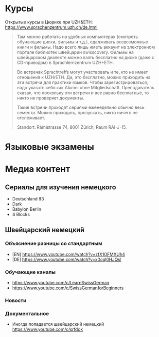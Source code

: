 # Курсы
Открытые курсы в Цюрихе при UZH&ETH: https://www.sprachenzentrum.uzh.ch/de.html

> Там можно работать на удобных компьютерах 
> (смотреть обучающие диски, фильмы и т.д.), одалживать всевозможные книги и фильмы. 
> Надо всего лишь иметь аккаунт на электронном портале библиотек швейцарии swisscovery.
> Фильмы на швейцарском диалекте можно взять бесплатно на диске (даже с CD-приводом) 
> в Sprachlernzentrum UZH+ETH.
> 
> Во встречах Sprachtreffs могут участвовать и те, кто не имеет отношения к UZH/ETH. 
> Да, это бесплатно, можно приходить на эти встречи для практики языков. 
> Чтобы зарегистрироваться, надо указать себя как Alumni ohne Mitgliedschaft. 
> Преподаватель сказал, что поскольку эти встречи и все равно бесплатные, 
> то никто не проверяет документы. 
> 
> Такие встречи проходят сериями еженедельно обычно весь семестр. 
> Можно приходить, пропускать, никто ничего не отслеживает.
> 
> Standort: Rämistrasse 74, 8001 Zürich, Raum RAI-J-15. 

# Языковые экзамены

# Медиа контент

## Сериалы для изучения немецкого
* Deutschland 83
* Dark
* Babylon Berlin 
* 4 Blocks

## Швейцарский немецкий

### Объяснение разницы со стандартным

* [EN] https://www.youtube.com/watch?v=zfX1OFMXUh4
* [DE] https://www.youtube.com/watch?v=x0cqI0HJQsI

### Обучающие каналы

* https://www.youtube.com/c/LearnSwissGerman
* https://www.youtube.com/c/SwissGermanforBeginners

### Новости

### Документальное

* Иногда попадается швейцарский немецкий https://www.youtube.com/c/srfdok
